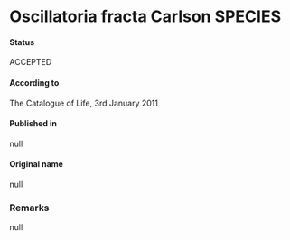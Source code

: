 # Oscillatoria fracta Carlson SPECIES

#### Status
ACCEPTED

#### According to
The Catalogue of Life, 3rd January 2011

#### Published in
null

#### Original name
null

### Remarks
null